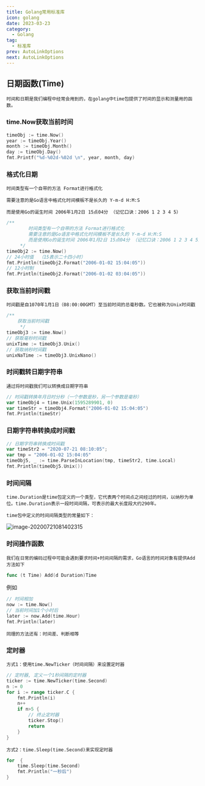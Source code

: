 ```yaml
---
title: Golang常用标准库
icon: golang
date: 2023-03-23
category:
  - Golang
tag:
  - 标准库
prev: AutoLinkOptions
next: AutoLinkOptions
---
```


## 日期函数(Time)

    时间和日期是我们编程中经常会用到的，在golang中time包提供了时间的显示和测量用的函数。

### time.Now获取当前时间

```go
timeObj := time.Now()
year := timeObj.Year()
month := timeObj.Month()
day := timeObj.Day()
fmt.Printf("%d-%02d-%02d \n", year, month, day)
```

### 格式化日期

    时间类型有一个自带的方法 Format进行格式化

    需要注意的是Go语言中格式化时间模板不是长久的 Y-m-d H:M:S

    而是使用Go的诞生时间 2006年1月2日 15点04分 （记忆口诀：2006 1 2 3 4 5）

```go
/**
		时间类型有一个自带的方法 Format进行格式化
		需要注意的是Go语言中格式化时间模板不是长久的 Y-m-d H:M:S
		而是使用Go的诞生时间 2006年1月2日 15点04分 （记忆口诀：2006 1 2 3 4 5）
	 */
timeObj2 := time.Now()
// 24小时值  （15表示二十四小时）
fmt.Println(timeObj2.Format("2006-01-02 15:04:05"))
// 12小时制
fmt.Println(timeObj2.Format("2006-01-02 03:04:05"))
```

### 获取当前时间戳

    时间戳是自1070年1月1日（08:00:00GMT）至当前时间的总毫秒数。它也被称为Unix时间戳

```go
/**
	获取当前时间戳
	 */
timeObj3 := time.Now()
// 获取毫秒时间戳
unixTime := timeObj3.Unix()
// 获取纳秒时间戳
unixNaTime := timeObj3.UnixNano()
```

### 时间戳转日期字符串

    通过将时间戳我们可以转换成日期字符串

```go
// 时间戳转换年月日时分秒（一个参数是秒，另一个参数是毫秒）
var timeObj4 = time.Unix(1595289901, 0)
var timeStr = timeObj4.Format("2006-01-02 15:04:05")
fmt.Println(timeStr)
```

### 日期字符串转换成时间戳

```go
// 日期字符串转换成时间戳
var timeStr2 = "2020-07-21 08:10:05";
var tmp = "2006-01-02 15:04:05"
timeObj5, _ := time.ParseInLocation(tmp, timeStr2, time.Local)
fmt.Println(timeObj5.Unix())
```

### 时间间隔

    time.Duration是time包定义的一个类型，它代表两个时间点之间经过的时间，以纳秒为单位。time.Duration表示一段时间间隔，可表示的最大长度段大约290年。

    time包中定义的时间间隔类型的常量如下：

![image-20200721081402315](/assets/images/Golang/image-20200721081402315.png)

### 时间操作函数



    我们在日常的编码过程中可能会遇到要求时间+时间间隔的需求，Go语言的时间对象有提供Add方法如下

```go
func (t Time) Add(d Duration)Time
```

例如

```go
// 时间相加
now := time.Now()
// 当前时间加1个小时后
later := now.Add(time.Hour)
fmt.Println(later)
```

    同理的方法还有：时间差、判断相等

### 定时器

    方式1：使用time.NewTicker（时间间隔）来设置定时器

```go
// 定时器, 定义一个1秒间隔的定时器
ticker := time.NewTicker(time.Second)
n := 0
for i := range ticker.C {
    fmt.Println(i)
    n++
    if n>5 {
        // 终止定时器
        ticker.Stop()
        return
    }
}
```

    方式2：time.Sleep(time.Second)来实现定时器

```go
for  {
    time.Sleep(time.Second)
    fmt.Println("一秒后")
}
```

